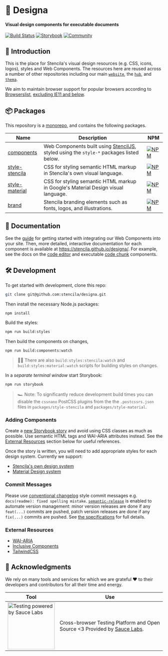 # 📐 Designa

#### Visual design components for executable documents

[![Build Status](https://github.com/stencila/designa/workflows/Build%20and%20Publish%20packages/badge.svg?branch=master)](https://github.com/stencila/designa/actions?query=workflow%3A%22Build+and+Publish+packages%22)
[![Storybook](https://raw.githubusercontent.com/storybooks/brand/master/badge/badge-storybook.svg)](https://stencila.github.io/designa/)
[![Community](https://img.shields.io/badge/join-community-green.svg)](https://discord.gg/uFtQtk9)

## 👋 Introduction

This is the place for Stencila's visual design resources (e.g. CSS, icons,
logos), styles and Web Components. The resources here are reused across a number of
other repositories including our main [`website`](https://github.com/stencila/website), the
[`hub`](https://github.com/stencila/hub), and [`thema`](https://github.com/stencila/thema).

We aim to maintain browser support for popular browsers according to [Browserslist](https://github.com/browserslist/browserslist#best-practices), [excluding IE11 and below](https://github.com/stencila/designa/blob/d3b70de5206d7e0380455cbc7f81ff64612b80c6/package.json#L10-L14).

## 📦 Packages

This repository is a [monorepo](https://en.wikipedia.org/wiki/Monorepo), and contains the following packages.

| Name                                        | Description                                                                                                      | NPM                                                                                                                                    |
| ------------------------------------------- | ---------------------------------------------------------------------------------------------------------------- | -------------------------------------------------------------------------------------------------------------------------------------- |
| [components](./packages/components)         | Web Components built using [StencilJS](https://stenciljs.com), styled using the `style-*` packages listed below. | [![NPM](https://img.shields.io/npm/v/@stencila/components.svg?style=flat)](https://www.npmjs.com/package/@stencila/components)         |
| [style-stencila](./packages/style-stencila) | CSS for styling semantic HTML markup in Stencila's own visual language.                                          | [![NPM](https://img.shields.io/npm/v/@stencila/style-stencila.svg?style=flat)](https://www.npmjs.com/package/@stencila/style-stencila) |
| [style-material](./packages/style-material) | CSS for styling semantic HTML markup in Google's Material Design visual language.                                | [![NPM](https://img.shields.io/npm/v/@stencila/style-material.svg?style=flat)](https://www.npmjs.com/package/@stencila/style-material) |
| [brand](./packages/brand)                   | Stencila branding elements such as fonts, logos, and illustrations.                                              | [![NPM](https://img.shields.io/npm/v/@stencila/brand.svg?style=flat)](https://www.npmjs.com/package/@stencila/brand)                   |

## 📜 Documentation

See the [guide](./packages/components) for getting started with integrating our Web Components into your site. Then, more detailed, interactive documentation for each component is available at https://stencila.github.io/designa/. For example, see the docs on the [code editor](https://stencila.github.io/designa/?path=/docs/atoms-editor-) and executable [code chunk](https://stencila.github.io/designa/?path=/docs/schema-nodes-code-chunk) components.

## 🛠 Development

To get started with development, clone this repo:

```sh
git clone git@github.com:stencila/designa.git
```

Then install the necessary Node.js packages:

```sh
npm install
```

Build the styles:

```sh
npm run build:styles
```

Then build the components on changes,

```sh
npm run build:components:watch
```

> 👩‍💻 There are also `build:styles:stencila:watch` and `build:styles:material:watch` scripts for building styles on changes.

In a _separate terminal window_ start Storybook:

```sh
npm run storybook
```

> 🏎 Note: To significantly reduce development build times you can disable the `cssnano` PostCSS plugins from the the `.postcssrs.json` files in `packages/style-stencila` and `packages/style-material`.

### Adding Components

Create a [new Storybook story](https://storybook.js.org/docs/basics/writing-stories/)
and avoid using CSS classes as much as possible. Use semantic HTML tags and WAI-ARIA
attributes instead. See the [External Resources](#External-Resources) section
below for useful references.

Once the story is written, you will need to add appropriate styles for each design system.
Currently we support:

- [Stencila's own design system](./packages/style-stencila)
- [Material Design system](./packages/style-stencila)

### Commit Messages

Please use [conventional
changelog](https://github.com/conventional-changelog/conventional-changelog)
style commit messages e.g. `docs(readme): fixed spelling mistake`.
[`semantic-release`](https://github.com/semantic-release/semantic-release) is
enabled to automate version management: minor version releases are done if
any `feat(...)` commits are pushed, patch version releases are done if any
`fix(...)` commits are pushed. See [the
specifications](https://www.conventionalcommits.org/en/v1.0.0-beta.2/) for
full details.

### External Resources

- [WAI-ARIA](https://www.w3.org/TR/wai-aria-practices-1.1)
- [Inclusive Components](https://inclusive-components.design)
- [TailwindCSS](https://tailwindcss.com)

## 🙏 Acknowledgments

We rely on many tools and services for which we are grateful ❤ to their developers and contributors for all their time and energy.

| Tool                                                                                                                    | Use                                                                                                |
| ----------------------------------------------------------------------------------------------------------------------- | -------------------------------------------------------------------------------------------------- |
| <a href="Sauce Labs"><img src="./.github/PoweredBySauceLabs.svg" width="150" alt="Testing powered by Sauce Labs" /></a> | Cross-browser Testing Platform and Open Source <3 Provided by [Sauce Labs](https://saucelabs.com). |
